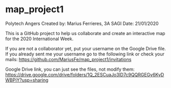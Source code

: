 # map_project1
Polytech Angers Created by: Marius Ferrieres, 3A SAGI Date: 21/01/2020

This is a GitHub project to help us collaborate and create an interactive map for the 2020 International Week.

If you are not a collaborator yet, put your username on the Google Drive file.
If you already sent me your username go to the following link or check your mails:
https://github.com/MariusFe/map_project1/invitations

Google Drive link, you can just see the files, not modify them:
https://drive.google.com/drive/folders/1Q_2ESCuaJo3lD7c9QQRGEGy6KyDWBPiY?usp=sharing
